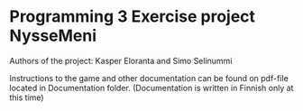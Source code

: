 # Programming 3 Exercise project NysseMeni

Authors of the project: Kasper Eloranta and Simo Selinummi

Instructions to the game and other documentation can be found on pdf-file located
in Documentation folder. (Documentation is written in Finnish only at this time)

